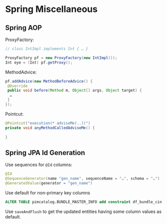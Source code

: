 # Spring Miscellaneous

## Spring AOP

ProxyFactory:

```java
// class IntImpl implements Int { … }

ProxyFactory pf = new ProxyFactory(new IntImpl());
Int eye = (Int) pf.getProxy();
```

MethodAdvice:

```java
pf.addAdvice(new MethodBeforeAdvice() {
 @Override
 public void before(Method m, Object[] args, Object target) {
  …
 }
});
```

Pointcut:

```java
@Pointcut("execution(* adviseMe(..))")
private void anyMethodCalledAdviseMe() {
 
}
```

## Spring JPA Id Generation

Use sequences for `@Id` columns:

```java
@Id
@SequenceGenerator(name "gen_name", sequenceName = "…", schema = "…")
@GeneratedValue(generator = "gen_name")
```

Use default for non-primary key columns

```sql
ALTER TABLE pimcatalog.BUNDLE_MASTER_INFO add constraint df_bundle_cin default next value for pimcatalog.bundle_id_seq for CONSUMER_ITEM_NUMBER;
```

Use `saveAndFlush` to get the updated entities having some column values as default.
